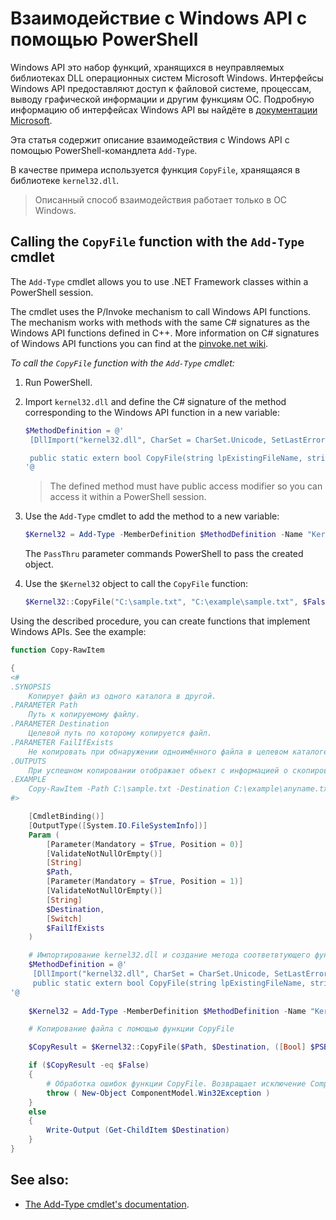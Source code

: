 # Взаимодействие с Windows API с помощью PowerShell

Windows API это набор функций, хранящихся в неуправляемых библиотеках DLL операционных систем Microsoft Windows. Интерфейсы Windows API предоставляют доступ к файловой системе, процессам, выводу графической информации и другим функциям ОС. Подробную информацию об интерфейсах Windows API вы найдёте в [документации Microsoft](https://docs.microsoft.com/ru-ru/windows/win32/apiindex/api-index-portal).

Эта статья содержит описание взаимодействия с Windows API с помощью PowerShell-командлета `Add-Type`.

В качестве примера используется функция `CopyFile`, хранящаяся в библиотеке `kernel32.dll`.

>Описанный способ взаимодействия работает только в ОС Windows.

## Calling the `CopyFile` function with the `Add-Type` cmdlet

The `Add-Type` cmdlet allows you to use .NET Framework classes within a PowerShell session.

The cmdlet uses the P/Invoke mechanism to call Windows API functions. The mechanism works with methods with the same C# signatures as the Windows API functions defined in C++. More information on C# signatures of Windows API functions you can find at the [pinvoke.net wiki](http://www.pinvoke.net/).

*To call the `CopyFile` function with the `Add-Type` cmdlet:*

1. Run PowerShell.
2. Import `kernel32.dll` and define the C# signature of the method corresponding to the Windows API function in a new variable:

   ```powershell
   $MethodDefinition = @'
    [DllImport("kernel32.dll", CharSet = CharSet.Unicode, SetLastError = true)]

    public static extern bool CopyFile(string lpExistingFileName, string lpNewFileName, bool FailIfExists);
   '@
   ```   

   >The defined method must have public access modifier so you can access it within a PowerShell session.

3. Use the `Add-Type` cmdlet to add the method to a new variable:
   
   ```powershell
   $Kernel32 = Add-Type -MemberDefinition $MethodDefinition -Name "Kernel32" -Namespace "Win32" -PassThru
   ```

   The `PassThru` parameter commands PowerShell to pass the created object.

4. Use the `$Kernel32` object to call the `CopyFile` function:

   ```powershell
   $Kernel32::CopyFile("C:\sample.txt", "C:\example\sample.txt", $False)
   ```

Using the described procedure, you can create functions that implement Windows APIs. See the example:

```powershell
function Copy-RawItem

{
<#
.SYNOPSIS
    Копирует файл из одного каталога в другой.
.PARAMETER Path
    Путь к копируемому файлу.
.PARAMETER Destination
    Целевой путь по которому копируется файл.
.PARAMETER FailIfExists
    Не копировать при обнаружении одноимённого файла в целевом каталоге.
.OUTPUTS
    При успешном копировании отображает объект с информацией о скопированном файле.
.EXAMPLE
    Copy-RawItem -Path C:\sample.txt -Destination C:\example\anyname.txt
#>

    [CmdletBinding()]
    [OutputType([System.IO.FileSystemInfo])]
    Param (
        [Parameter(Mandatory = $True, Position = 0)]
        [ValidateNotNullOrEmpty()]
        [String]
        $Path,
        [Parameter(Mandatory = $True, Position = 1)]
        [ValidateNotNullOrEmpty()]
        [String]
        $Destination,
        [Switch]
        $FailIfExists
    )

    # Импортирование kernel32.dll и создание метода соответвтующего функции CopyFile
    $MethodDefinition = @'
     [DllImport("kernel32.dll", CharSet = CharSet.Unicode, SetLastError = true)]
     public static extern bool CopyFile(string lpExistingFileName, string lpNewFileName, bool bFailIfExists);
'@
   
    $Kernel32 = Add-Type -MemberDefinition $MethodDefinition -Name "Kernel32" -Namespace "Win32" -PassThru

    # Копирование файла с помощью функции CopyFile

    $CopyResult = $Kernel32::CopyFile($Path, $Destination, ([Bool] $PSBoundParameters[‘FailIfExists’]))

    if ($CopyResult -eq $False)
    {
        # Обработка ошибок функции CopyFile. Возвращает исключение ComponentModel.Win32Exception
        throw ( New-Object ComponentModel.Win32Exception )
    }
    else
    {
        Write-Output (Get-ChildItem $Destination)
    }
}
```

## See also:

* [The Add-Type cmdlet's documentation](https://docs.microsoft.com/en-us/powershell/module/Microsoft.PowerShell.Utility/Add-Type?view=powershell-5.1).
